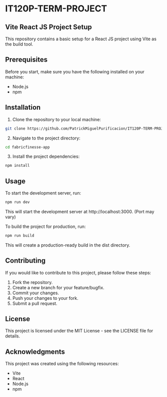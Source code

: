 # IT120P-TERM-PROJECT
## Vite React JS Project Setup
This repository contains a basic setup for a React JS project using Vite as the build tool.

## Prerequisites
Before you start, make sure you have the following installed on your machine:

* Node.js
* npm

## Installation
1. Clone the repository to your local machine:

``` bash
git clone https://github.com/PatrickMiguelPurificacion/IT120P-TERM-PROJECT.git
```

2. Navigate to the project directory:

``` bash
cd fabricfinesse-app
```

3. Install the project dependencies:

``` bash
npm install
```

## Usage
To start the development server, run:

``` bash
npm run dev
```

This will start the development server at http://localhost:3000. (Port may vary)

To build the project for production, run:

``` bash
npm run build
```

This will create a production-ready build in the dist directory.

## Contributing

If you would like to contribute to this project, please follow these steps:

1. Fork the repository.
2. Create a new branch for your feature/bugfix.
3. Commit your changes.
4. Push your changes to your fork.
5. Submit a pull request.

## License

This project is licensed under the MIT License - see the LICENSE file for details.

## Acknowledgments

This project was created using the following resources:

* Vite
* React
* Node.js
* npm
